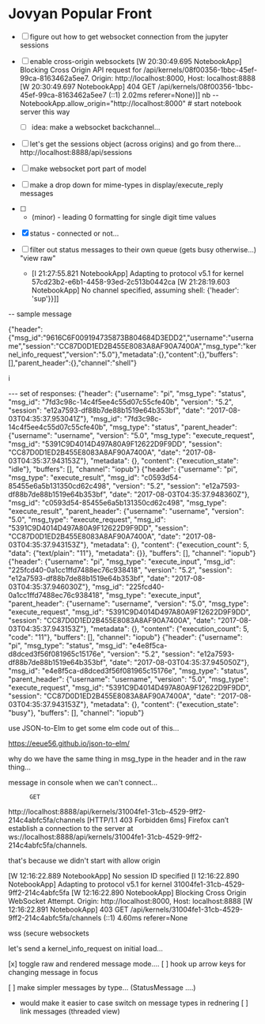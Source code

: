 # Jovyan Popular Front

- [ ] figure out how to get websocket connection from the jupyter sessions 
- [ ] enable cross-origin websockets
    [W 20:30:49.695 NotebookApp] Blocking Cross Origin API request for /api/kernels/08f00356-1bbc-45ef-99ca-8163462a5ee7.  Origin: http://localhost:8000, Host: localhost:8888
    [W 20:30:49.697 NotebookApp] 404 GET /api/kernels/08f00356-1bbc-45ef-99ca-8163462a5ee7 (::1) 2.02ms referer=None)]]
  nb --NotebookApp.allow_origin="http://localhost:8000" # start notebook server this way
    - [ ] idea: make a websocket backchannel...

- [ ] let's get the sessions object (across origins) and go from there...
    http://localhost:8888/api/sessions
- [ ] make websocket port part of model
- [ ] make a drop down for mime-types in display/execute_reply messages
- [ ] - (minor)  - leading 0 formatting  for single digit time values

- [x] status - connected or not...
- [ ] filter out status messages to their own queue (gets busy otherwise...)
  "view raw"



    - [I 21:27:55.821 NotebookApp] Adapting to protocol v5.1 for kernel 57cd23b2-e6b1-4458-93ed-2c513b0442ca [W 21:28:19.603 NotebookApp] No channel specified, assuming shell:
      {'header': 'sup'}}]]


-- sample message

{"header":{"msg_id":"9616C6F009194735873B804684D3EDD2","username":"username","session":"CC87D0D1ED2B455E8083A8AF90A7400A","msg_type":"kernel_info_request","version":"5.0"},"metadata":{},"content":{},"buffers":[],"parent_header":{},"channel":"shell"}

i

--- set of responses:
{"header": {"username": "pi", "msg_type": "status", "msg_id": "7fd3c98c-14c4f5ee4c55d07c55cfe40b", "version": "5.2", "session": "e12a7593-df88b7de88b1519e64b353bf", "date": "2017-08-03T04:35:37.953041Z"}, "msg_id": "7fd3c98c-14c4f5ee4c55d07c55cfe40b", "msg_type": "status", "parent_header": {"username": "username", "version": "5.0", "msg_type": "execute_request", "msg_id": "5391C9D4014D497A80A9F12622D9F9DD", "session": "CC87D0D1ED2B455E8083A8AF90A7400A", "date": "2017-08-03T04:35:37.943153Z"}, "metadata": {}, "content": {"execution_state": "idle"}, "buffers": [], "channel": "iopub"}
{"header": {"username": "pi", "msg_type": "execute_result", "msg_id": "c0593d54-85455e6a5b131350cd62c498", "version": "5.2", "session": "e12a7593-df88b7de88b1519e64b353bf", "date": "2017-08-03T04:35:37.948360Z"}, "msg_id": "c0593d54-85455e6a5b131350cd62c498", "msg_type": "execute_result", "parent_header": {"username": "username", "version": "5.0", "msg_type": "execute_request", "msg_id": "5391C9D4014D497A80A9F12622D9F9DD", "session": "CC87D0D1ED2B455E8083A8AF90A7400A", "date": "2017-08-03T04:35:37.943153Z"}, "metadata": {}, "content": {"execution_count": 5, "data": {"text/plain": "11"}, "metadata": {}}, "buffers": [], "channel": "iopub"}
{"header": {"username": "pi", "msg_type": "execute_input", "msg_id": "225fcd40-0a1cc1ffd7488ec76c938418", "version": "5.2", "session": "e12a7593-df88b7de88b1519e64b353bf", "date": "2017-08-03T04:35:37.946030Z"}, "msg_id": "225fcd40-0a1cc1ffd7488ec76c938418", "msg_type": "execute_input", "parent_header": {"username": "username", "version": "5.0", "msg_type": "execute_request", "msg_id": "5391C9D4014D497A80A9F12622D9F9DD", "session": "CC87D0D1ED2B455E8083A8AF90A7400A", "date": "2017-08-03T04:35:37.943153Z"}, "metadata": {}, "content": {"execution_count": 5, "code": "11"}, "buffers": [], "channel": "iopub"}
{"header": {"username": "pi", "msg_type": "status", "msg_id": "e4e8f5ca-d8dced3f56f081965c15176e", "version": "5.2", "session": "e12a7593-df88b7de88b1519e64b353bf", "date": "2017-08-03T04:35:37.945050Z"}, "msg_id": "e4e8f5ca-d8dced3f56f081965c15176e", "msg_type": "status", "parent_header": {"username": "username", "version": "5.0", "msg_type": "execute_request", "msg_id": "5391C9D4014D497A80A9F12622D9F9DD", "session": "CC87D0D1ED2B455E8083A8AF90A7400A", "date": "2017-08-03T04:35:37.943153Z"}, "metadata": {}, "content": {"execution_state": "busy"}, "buffers": [], "channel": "iopub"}


use JSON-to-Elm to get some elm code out of this...

https://eeue56.github.io/json-to-elm/


why do we have the same thing in msg_type in the header and in the raw thing...


message in console when we can't connect...

          GET 
http://localhost:8888/api/kernels/31004fe1-31cb-4529-9ff2-214c4abfc5fa/channels [HTTP/1.1 403 Forbidden 6ms]
Firefox can’t establish a connection to the server at ws://localhost:8888/api/kernels/31004fe1-31cb-4529-9ff2-214c4abfc5fa/channels.  

that's because we didn't start with allow origin


[W 12:16:22.889 NotebookApp] No session ID specified
[I 12:16:22.890 NotebookApp] Adapting to protocol v5.1 for kernel 31004fe1-31cb-4529-9ff2-214c4abfc5fa
[W 12:16:22.890 NotebookApp] Blocking Cross Origin WebSocket Attempt.  Origin: http://localhost:8000, Host: localhost:8888
[W 12:16:22.891 NotebookApp] 403 GET /api/kernels/31004fe1-31cb-4529-9ff2-214c4abfc5fa/channels (::1) 4.60ms referer=None


wss (secure websockets


let's send a kernel_info_request on initial load...

[x] toggle raw and rendered message mode....
[ ] hook up arrow keys for changing message in focus

[ ] make simpler messages by type... (StatusMessage ....)
  - would make it easier to case switch on message types in rednering
[ ] link messages (threaded view)




